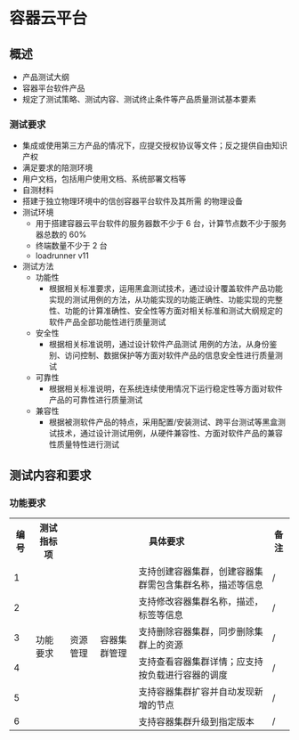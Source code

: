 # 容器云平台

## 概述

- 产品测试大纲
- 容器平台软件产品
- 规定了测试策略、测试内容、测试终止条件等产品质量测试基本要素

### 测试要求

- 集成或使用第三方产品的情况下，应提交授权协议等文件；反之提供自由知识产权
- 满足要求的陪测环境
- 用户文档，包括用户使用文档、系统部署文档等
- 自测材料
- 搭建于独立物理环境中的信创容器平台软件及其所需
的物理设备
- 测试环境
    - 用于搭建容器云平台软件的服务器数不少于 6 台，计算节点数不少于服务器总数的 60%
    - 终端数量不少于 2 台
    - loadrunner v11
- 测试方法
    - 功能性
        - 根据相关标准要求，运用黑盒测试技术，通过设计覆盖软件产品功能实现的测试用例的方法，从功能实现的功能正确性、功能实现的完整性、功能的计算准确性、安全性等方面对相关标准和测试大纲规定的软件产品全部功能性进行质量测试
    - 安全性
        - 根据相关标准说明，通过设计软件产品测试 用例的方法，从身份鉴别、访问控制、数据保护等方面对软件产品的信息安全性进行质量测试
    - 可靠性
        - 根据相关标准说明，在系统连续使用情况下运行稳定性等方面对软件产品的可靠性进行质量测试
    - 兼容性
        - 根据被测软件产品的特点，采用配置/安装测试、跨平台测试等黑盒测试技术，通过设计测试用例，从硬件兼容性、方面对软件产品的兼容性质量特性进行测试

## 测试内容和要求

### 功能要求

<table>
    <tr>
        <th>编号</th>
        <th>测试指标项</th>
        <th colspan="3">具体要求</th>
        <th>备注</th>
    </tr>
    <tr>
        <td>1</td>
        <td rowspan="103">功能要求</td>
        <td rowspan="12">资源管理</td>
        <td rowspan="6">容器集群管理</td>
        <td>支持创建容器集群，创建容器集群需包含集群名称，描述等信息</td>
        <td>/</td>
    </tr>
    <tr>
        <td>2</td>
        <td>支持修改容器集群名称，描述，标签等信息</td>
        <td>/</td>
    </tr>
    <tr>
        <td>3</td>
        <td>支持删除容器集群，同步删除集群上的资源</td>
        <td>/</td>
    </tr>
    <tr>
        <td>4</td>
        <td>支持查看容器集群详情；应支持按负载进行容器的调度</td>
        <td>/</td>
    </tr>
    <tr>
        <td>5</td>
        <td>支持容器集群扩容并自动发现新增的节点</td>
        <td>/</td>
    </tr>
    <tr>
        <td>6</td>
        <td>支持容器集群升级到指定版本</td>
        <td>/</td>
    </tr>
</table>